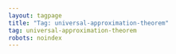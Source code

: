 ```yaml
---
layout: tagpage
title: "Tag: universal-approximation-theorem"
tag: universal-approximation-theorem
robots: noindex
---
```

